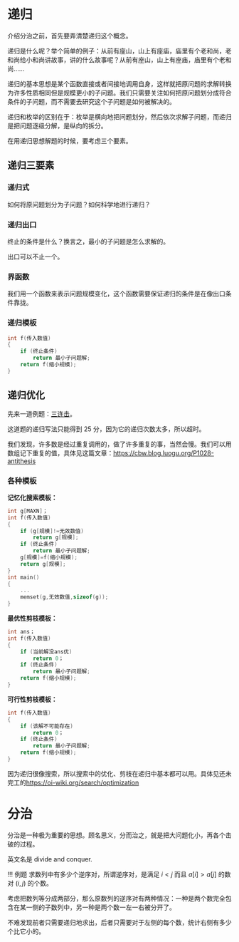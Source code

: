# 递归

介绍分治之前，首先要弄清楚递归这个概念。

递归是什么呢？举个简单的例子：从前有座山，山上有座庙，庙里有个老和尚，老和尚给小和尚讲故事，讲的什么故事呢？从前有座山，山上有座庙，庙里有个老和尚……

递归的基本思想是某个函数直接或者间接地调用自身，这样就把原问题的求解转换为许多性质相同但是规模更小的子问题。我们只需要关注如何把原问题划分成符合条件的子问题，而不需要去研究这个子问题是如何被解决的。

递归和枚举的区别在于：枚举是横向地把问题划分，然后依次求解子问题，而递归是把问题逐级分解，是纵向的拆分。

在用递归思想解题的时候，要考虑三个要素。

## 递归三要素

### 递归式

如何将原问题划分为子问题？如何科学地进行递归？

### 递归出口

终止的条件是什么？换言之，最小的子问题是怎么求解的。

出口可以不止一个。

### 界函数

我们用一个函数来表示问题规模变化，这个函数需要保证递归的条件是在像出口条件靠拢。

### 递归模板

```c++
int f(传入数值)
{
    if (终止条件)
        return 最小子问题解;
    return f(缩小规模);
}
```

## 递归优化

先来一道例题：[三连击](https://www.luogu.org/problemnew/show/P1028)。

这道题的递归写法只能得到 25 分，因为它的递归次数太多，所以超时。

我们发现，许多数是经过重复调用的，做了许多重复的事，当然会慢。我们可以用数组记下重复的值，具体见这篇文章：<https://cbw.blog.luogu.org/P1028-antithesis>

### 各种模板

**记忆化搜索模板：**

```c++
int g[MAXN]；
int f(传入数值)
{
    if (g[规模]!=无效数值)
        return g[规模];
    if (终止条件)
        return 最小子问题解;
    g[规模]=f(缩小规模);
    return g[规模];
}
int main()
{
    ...
    memset(g,无效数值,sizeof(g));
}
```

**最优性剪枝模板：**

```c++
int ans；
int f(传入数值)
{
    if (当前解没ans优)
        return 0；
    if (终止条件)
        return 最小子问题解;
    return f(缩小规模);
}
```

**可行性剪枝模板：**

```c++
int f(传入数值)
{
    if (该解不可能存在)
        return 0；
    if (终止条件)
        return 最小子问题解;
    return f(缩小规模);
}
```

因为递归很像搜索，所以搜索中的优化、剪枝在递归中基本都可以用。具体见还未完工的<https://oi-wiki.org/search/optimization>

# 分治

分治是一种极为重要的思想。顾名思义，分而治之，就是把大问题化小，再各个击破的过程。

英文名是 divide and conquer.

!!! 例题
    求数列中有多少个逆序对，所谓逆序对，是满足 $i < j$ 而且 $a[i] > a[j]$ 的数对 $(i, j)$ 的个数。

考虑把数列等分成两部分，那么原数列的逆序对有两种情况：一种是两个数完全包含在某一侧的子数列中，另一种是两个数一左一右被分开了。

不难发现前者只需要递归地求出，后者只需要对于左侧的每个数，统计右侧有多少个比它小的。
